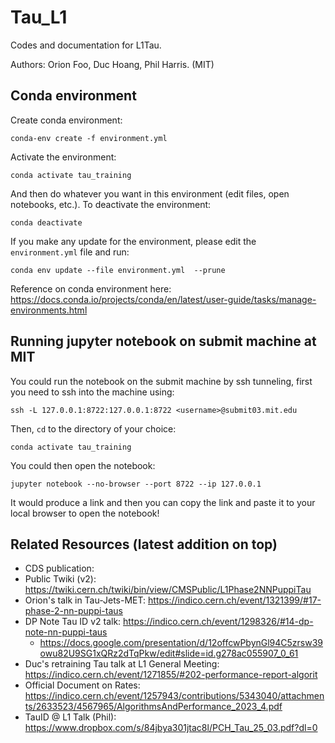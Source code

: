 # Tau_L1
Codes and documentation for L1Tau.

Authors: Orion Foo, Duc Hoang, Phil Harris. (MIT)

## Conda environment

Create conda environment:

```
conda-env create -f environment.yml
```

Activate the environment:

```
conda activate tau_training
```

And then do whatever you want in this environment (edit files, open notebooks, etc.). To deactivate the environment:

```
conda deactivate
```

If you make any update for the environment, please edit the `environment.yml` file and run:

```
conda env update --file environment.yml  --prune
```

Reference on conda environment here: https://docs.conda.io/projects/conda/en/latest/user-guide/tasks/manage-environments.html

## Running jupyter notebook on submit machine at MIT

You could run the notebook on the submit machine by ssh tunneling, first you need to ssh into the machine using: 

```
ssh -L 127.0.0.1:8722:127.0.0.1:8722 <username>@submit03.mit.edu
```

Then, `cd` to the directory of your choice:

```
conda activate tau_training
```

You could then open the notebook:

```
jupyter notebook --no-browser --port 8722 --ip 127.0.0.1
```

It would produce a link and then you can copy the link and paste it to your local browser to open the notebook!

## Related Resources (latest addition on top)

* CDS publication: 
* Public Twiki (v2): https://twiki.cern.ch/twiki/bin/view/CMSPublic/L1Phase2NNPuppiTau
* Orion's talk in Tau-Jets-MET: https://indico.cern.ch/event/1321399/#17-phase-2-nn-puppi-taus
* DP Note Tau ID v2 talk: https://indico.cern.ch/event/1298326/#14-dp-note-nn-puppi-taus
  * https://docs.google.com/presentation/d/12offcwPbynGl94C5zrsw39owu82U9SG1xQRz2dTqPkw/edit#slide=id.g278ac055907_0_61   
* Duc's retraining Tau talk at L1 General Meeting: https://indico.cern.ch/event/1271855/#202-performance-report-algorit
* Official Document on Rates: https://indico.cern.ch/event/1257943/contributions/5343040/attachments/2633523/4567965/AlgorithmsAndPerformance_2023_4.pdf
* TauID @ L1 Talk (Phil): https://www.dropbox.com/s/84jbya301jtac8l/PCH_Tau_25_03.pdf?dl=0
